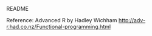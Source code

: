 README


Reference:
 Advanced R by Hadley Wichham
	http://adv-r.had.co.nz/Functional-programming.html
